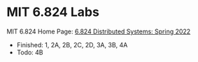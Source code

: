 # MIT 6.824 Labs
MIT 6.824 Home Page: [6.824 Distributed Systems: Spring 2022](http://nil.csail.mit.edu/6.824/2022/index.html)

* Finished: 1, 2A, 2B, 2C, 2D, 3A, 3B, 4A
* Todo: 4B